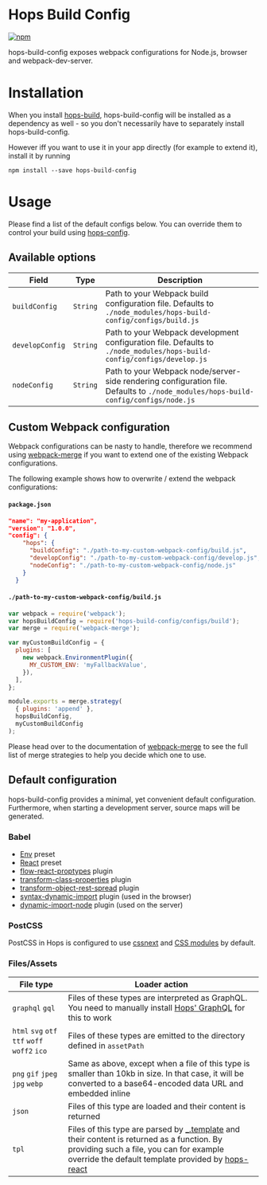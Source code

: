 # Hops Build Config

[![npm](https://img.shields.io/npm/v/hops-build-config.svg)](https://www.npmjs.com/package/hops-build-config)

hops-build-config exposes webpack configurations for Node.js, browser and webpack-dev-server.

# Installation

When you install [hops-build](https://github.com/xing/hops/tree/master/packages/build), hops-build-config will be installed as a dependency as well - so you don't necessarily have to separately install hops-build-config.

However iff you want to use it in your app directly (for example to extend it), install it by running

```
npm install --save hops-build-config
```

# Usage

Please find a list of the default configs below. You can override them to control your build using [hops-config](https://github.com/xing/hops/tree/master/packages/config).

## Available options

| Field           | Type     | Description                                                                                                                        |
| --------------- | -------- | ---------------------------------------------------------------------------------------------------------------------------------- |
| `buildConfig`   | `String` | Path to your Webpack build configuration file. Defaults to `./node_modules/hops-build-config/configs/build.js`                     |
| `developConfig` | `String` | Path to your Webpack development configuration file. Defaults to `./node_modules/hops-build-config/configs/develop.js`             |
| `nodeConfig`    | `String` | Path to your Webpack node/server-side rendering configuration file. Defaults to `./node_modules/hops-build-config/configs/node.js` |

## Custom Webpack configuration

Webpack configurations can be nasty to handle, therefore we recommend using [webpack-merge](https://www.npmjs.com/package/webpack-merge) if you want to extend one of the existing Webpack configurations.

The following example shows how to overwrite / extend the webpack configurations:

#### `package.json`

```JSON
"name": "my-application",
"version": "1.0.0",
"config": {
    "hops": {
      "buildConfig": "./path-to-my-custom-webpack-config/build.js",
      "developConfig": "./path-to-my-custom-webpack-config/develop.js",
      "nodeConfig": "./path-to-my-custom-webpack-config/node.js"
    }
  }
```

#### `./path-to-my-custom-webpack-config/build.js`

```javascript
var webpack = require('webpack');
var hopsBuildConfig = require('hops-build-config/configs/build');
var merge = require('webpack-merge');

var myCustomBuildConfig = {
  plugins: [
    new webpack.EnvironmentPlugin({
      MY_CUSTOM_ENV: 'myFallbackValue',
    }),
  ],
};

module.exports = merge.strategy(
  { plugins: 'append' },
  hopsBuildConfig,
  myCustomBuildConfig
);
```

Please head over to the documentation of [webpack-merge](https://www.npmjs.com/package/webpack-merge) to see the full list of merge strategies to help you decide which one to use.

## Default configuration

hops-build-config provides a minimal, yet convenient default configuration. Furthermore, when starting a development server, source maps will be generated.

### Babel

* [Env](http://babeljs.io/docs/plugins/preset-env/) preset
* [React](https://www.npmjs.com/package/babel-preset-react) preset
* [flow-react-proptypes](https://www.npmjs.com/package/babel-plugin-flow-react-proptypes) plugin
* [transform-class-properties](https://www.npmjs.com/package/babel-plugin-transform-class-properties) plugin
* [transform-object-rest-spread](https://www.npmjs.com/package/babel-plugin-transform-object-rest-spread) plugin
* [syntax-dynamic-import](https://www.npmjs.com/package/babel-plugin-syntax-dynamic-import) plugin (used in the browser)
* [dynamic-import-node](https://www.npmjs.com/package/babel-plugin-dynamic-import-node) plugin (used on the server)

### PostCSS

PostCSS in Hops is configured to use [cssnext](http://cssnext.io/) and [CSS modules](https://github.com/css-modules/css-modules) by default.

### Files/Assets

| File type                                     | Loader action                                                                                                                                                                                                                                                                       |
| --------------------------------------------- | ----------------------------------------------------------------------------------------------------------------------------------------------------------------------------------------------------------------------------------------------------------------------------------- |
| `graphql` `gql`                               | Files of these types are interpreted as GraphQL. You need to manually install [Hops' GraphQL](https://www.npmjs.com/package/hops-graphql) for this to work                                                                                                                          |
| `html` `svg` `otf` `ttf` `woff` `woff2` `ico` | Files of these types are emitted to the directory defined in `assetPath`                                                                                                                                                                                                            |
| `png` `gif` `jpeg` `jpg` `webp`               | Same as above, except when a file of this type is smaller than 10kb in size. In that case, it will be converted to a base64-encoded data URL and embedded inline                                                                                                                    |
| `json`                                        | Files of this type are loaded and their content is returned                                                                                                                                                                                                                         |
| `tpl`                                         | Files of this type are parsed by [\_.template](https://lodash.com/docs/4.17.4#template) and their content is returned as a function. By providing such a file, you can for example override the default template provided by [hops-react](https://www.npmjs.com/package/hops-react) |
